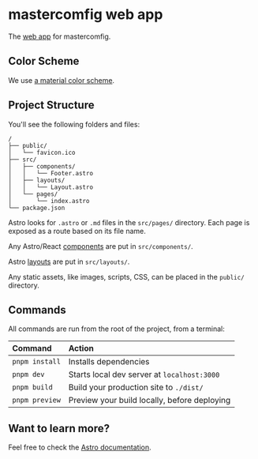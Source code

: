 # mastercomfig web app

The [web app](https://mastercomfig.com/) for mastercomfig.

## Color Scheme

We use [a material color scheme](https://material.io/resources/color/#!/?view.left=0&view.right=0&primary.color=009688&secondary.color=00BFA5).

## Project Structure

You'll see the following folders and files:

```
/
├── public/
│   └── favicon.ico
├── src/
│   ├── components/
│   │   └── Footer.astro
│   ├── layouts/
│   │   └── Layout.astro
│   └── pages/
│       └── index.astro
└── package.json
```

Astro looks for `.astro` or `.md` files in the `src/pages/` directory. Each page is exposed as a route based on its file name.

Any Astro/React [components](https://docs.astro.build/en/core-concepts/astro-components/) are put in `src/components/`.

Astro [layouts](https://docs.astro.build/en/core-concepts/layouts/) are put in `src/layouts/`.

Any static assets, like images, scripts, CSS, can be placed in the `public/` directory.

## Commands

All commands are run from the root of the project, from a terminal:

| Command           | Action                                       |
| :---------------- | :------------------------------------------- |
| `pnpm install`    | Installs dependencies                        |
| `pnpm dev`        | Starts local dev server at `localhost:3000`  |
| `pnpm build`      | Build your production site to `./dist/`      |
| `pnpm preview`    | Preview your build locally, before deploying |

## Want to learn more?

Feel free to check the [Astro documentation](https://docs.astro.build/en/getting-started/).
